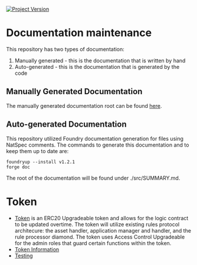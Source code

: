 [![Project Version][version-image]][version-url]
# Documentation maintenance

This repository has two types of documentation:
1. Manually generated - this is the documentation that is written by hand
2. Auto-generated - this is the documentation that is generated by the code

## Manually Generated Documentation
The manually generated documentation root can be found [here][userGuide-url].

## Auto-generated Documentation
This repository utilized Foundry documentation generation for files using NatSpec comments. The commands to generate this documentation and to keep them up to date are:
```
foundryup --install v1.2.1
forge doc
```
The root of the documentation will be found under ./src/SUMMARY.md.

# Token 
- [Token](./UserGuides/token/token.md) is an ERC20 Upgradeable token and allows for the logic contract to be updated overtime. The token will utilize existing rules protocol architecure: the asset handler, application manager and handler, and the rule processor diamond. The token uses Access Control Upgradeable for the admin roles that guard certain functions within the token.
- [Token Information][userGuide-url]
- [Testing](./UserGuides/token/ERC20_UPGRADEABLE_TESTING_METHODOLOGY.md)


<!-- These are the body links -->
[userGuide-url]: ./UserGuides/README.md
[version-image]: https://img.shields.io/badge/Version-1.0.0-brightgreen?style=for-the-badge&logo=appveyor
[version-url]: https://github.com/Forte-Service-Company-Ltd/forte-token
